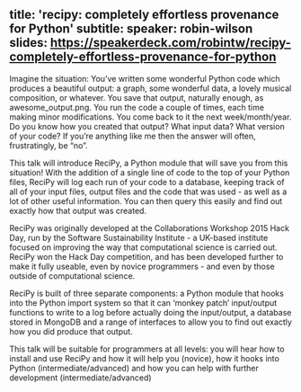 title: 'recipy: completely effortless provenance for Python'
subtitle:
speaker: robin-wilson
slides: https://speakerdeck.com/robintw/recipy-completely-effortless-provenance-for-python
---
Imagine the situation: You’ve written some wonderful Python code which produces a beautiful output: a graph, some wonderful data, a lovely musical composition, or whatever. You save that output, naturally enough, as awesome_output.png. You run the code a couple of times, each time making minor modifications. You come back to it the next week/month/year. Do you know how you created that output? What input data? What version of your code? If you’re anything like me then the answer will often, frustratingly, be “no”.

This talk will introduce ReciPy, a Python module that will save you from this situation! With the addition of a single line of code to the top of your Python files, ReciPy will log each run of your code to a database, keeping track of all of your input files, output files and the code that was used - as well as a lot of other useful information. You can then query this easily and find out exactly how that output was created.

ReciPy was originally developed at the Collaborations Workshop 2015 Hack Day, run by the Software Sustainability Institute - a UK-based institute focused on improving the way that computational science is carried out. ReciPy won the Hack Day competition, and has been developed further to make it fully useable, even by novice programmers - and even by those outside of computational science.

ReciPy is built of three separate components: a Python module that hooks into the Python import system so that it can ‘monkey patch’ input/output functions to write to a log before actually doing the input/output, a database stored in MongoDB and a range of interfaces to allow you to find out exactly how you did produce that output.

This talk will be suitable for programmers at all levels: you will hear how to install and use ReciPy and how it will help you (novice), how it hooks into Python (intermediate/advanced) and how you can help with further development (intermediate/advanced)